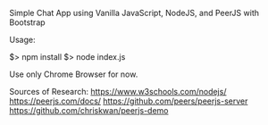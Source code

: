 Simple Chat App using Vanilla JavaScript, NodeJS, and PeerJS with Bootstrap

Usage:

$> npm install
$> node index.js

Use only Chrome Browser for now.

Sources of Research:
https://www.w3schools.com/nodejs/
https://peerjs.com/docs/
https://github.com/peers/peerjs-server
https://github.com/chriskwan/peerjs-demo
